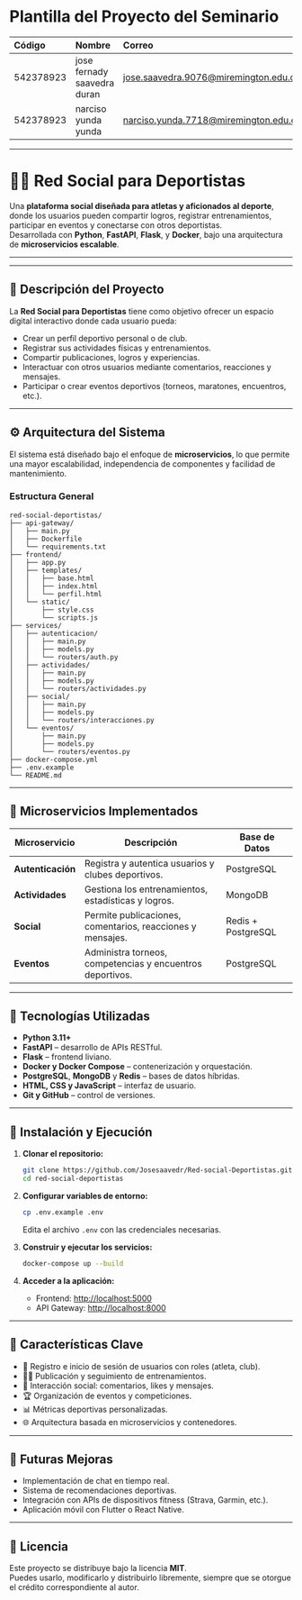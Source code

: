 # Plantilla del Proyecto del Seminario

| Código | Nombre | Correo |
|:---|:---|:---|
| 542378923 | jose fernady saavedra duran| jose.saavedra.9076@miremington.edu.co |
| 542378923 | narciso yunda yunda | narciso.yunda.7718@miremington.edu.co |

---

# 🏋️‍♂️ Red Social para Deportistas

Una **plataforma social diseñada para atletas y aficionados al deporte**, donde los usuarios pueden compartir logros, registrar entrenamientos, participar en eventos y conectarse con otros deportistas.  
Desarrollada con **Python**, **FastAPI**, **Flask**, y **Docker**, bajo una arquitectura de **microservicios escalable**.

---


---

## 🧩 Descripción del Proyecto

La **Red Social para Deportistas** tiene como objetivo ofrecer un espacio digital interactivo donde cada usuario pueda:

- Crear un perfil deportivo personal o de club.  
- Registrar sus actividades físicas y entrenamientos.  
- Compartir publicaciones, logros y experiencias.  
- Interactuar con otros usuarios mediante comentarios, reacciones y mensajes.  
- Participar o crear eventos deportivos (torneos, maratones, encuentros, etc.).

---

## ⚙️ Arquitectura del Sistema

El sistema está diseñado bajo el enfoque de **microservicios**, lo que permite una mayor escalabilidad, independencia de componentes y facilidad de mantenimiento.

### Estructura General

```
red-social-deportistas/
├── api-gateway/
│   ├── main.py
│   ├── Dockerfile
│   └── requirements.txt
├── frontend/
│   ├── app.py
│   ├── templates/
│   │   ├── base.html
│   │   ├── index.html
│   │   └── perfil.html
│   └── static/
│       ├── style.css
│       └── scripts.js
├── services/
│   ├── autenticacion/
│   │   ├── main.py
│   │   ├── models.py
│   │   └── routers/auth.py
│   ├── actividades/
│   │   ├── main.py
│   │   ├── models.py
│   │   └── routers/actividades.py
│   ├── social/
│   │   ├── main.py
│   │   ├── models.py
│   │   └── routers/interacciones.py
│   └── eventos/
│       ├── main.py
│       ├── models.py
│       └── routers/eventos.py
├── docker-compose.yml
├── .env.example
└── README.md
```

---

## 🧠 Microservicios Implementados

| Microservicio | Descripción | Base de Datos |
|----------------|-------------|---------------|
| **Autenticación** | Registra y autentica usuarios y clubes deportivos. | PostgreSQL |
| **Actividades** | Gestiona los entrenamientos, estadísticas y logros. | MongoDB |
| **Social** | Permite publicaciones, comentarios, reacciones y mensajes. | Redis + PostgreSQL |
| **Eventos** | Administra torneos, competencias y encuentros deportivos. | PostgreSQL |

---

## 🚀 Tecnologías Utilizadas

- **Python 3.11+**
- **FastAPI** – desarrollo de APIs RESTful.
- **Flask** – frontend liviano.
- **Docker y Docker Compose** – contenerización y orquestación.
- **PostgreSQL**, **MongoDB** y **Redis** – bases de datos híbridas.
- **HTML, CSS y JavaScript** – interfaz de usuario.
- **Git y GitHub** – control de versiones.

---

## 🧭 Instalación y Ejecución

1. **Clonar el repositorio:**
   ```bash
   git clone https://github.com/Josesaavedr/Red-social-Deportistas.git
   cd red-social-deportistas
   ```

2. **Configurar variables de entorno:**
   ```bash
   cp .env.example .env
   ```
   Edita el archivo `.env` con las credenciales necesarias.

3. **Construir y ejecutar los servicios:**
   ```bash
   docker-compose up --build
   ```

4. **Acceder a la aplicación:**
   - Frontend: [http://localhost:5000](http://localhost:5000)
   - API Gateway: [http://localhost:8000](http://localhost:8000)

---

## 🧩 Características Clave

- 🔐 Registro e inicio de sesión de usuarios con roles (atleta, club).  
- 🏃‍♂️ Publicación y seguimiento de entrenamientos.  
- 💬 Interacción social: comentarios, likes y mensajes.  
- 🏆 Organización de eventos y competiciones.  
- 📊 Métricas deportivas personalizadas.  
- 🌐 Arquitectura basada en microservicios y contenedores.  

---

## 📅 Futuras Mejoras

- Implementación de chat en tiempo real.  
- Sistema de recomendaciones deportivas.  
- Integración con APIs de dispositivos fitness (Strava, Garmin, etc.).  
- Aplicación móvil con Flutter o React Native.  

---

## 📄 Licencia

Este proyecto se distribuye bajo la licencia **MIT**.  
Puedes usarlo, modificarlo y distribuirlo libremente, siempre que se otorgue el crédito correspondiente al autor.
